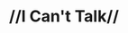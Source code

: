 ---
pid: LLP159
title: "//I Can't Talk//"
location_transcription: 
zipcode: '19120'
outside_phl: 
neighborhood: Logan,Olney
age: '13'
age_range: 13-19
instagram: 
image_file_name: LLP_159.jpg
proposal_transcription: I wish I can talk
topic: Inequality,Unknown
topic_summary: 0, 0
type: Sculpture Statue
keywords_other: voice
credit: Jeremy Perez 703
image_labels: 
twitter: 
facebook: 
permalink: "/monuments/llp159/"
layout: item-page
---